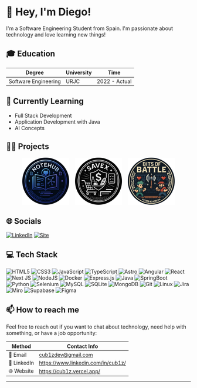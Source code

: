 # 👋 Hey, I'm Diego!

I'm a Software Engineering Student from Spain. I'm passionate about technology and love learning new things!

## 🎓 Education
| Degree               | University | Time          |
| -------------------- | ---------- | ------------- |
| Software Engineering | URJC       | 2022 - Actual |

## 🌱 Currently Learning
- Full Stack Development
- Application Development with Java
- AI Concepts

## 👨‍💻 Projects
<section style="display: flex; gap: 16px; flex-wrap: wrap; width: 100%; text-decoration: none; justify-content: center;">
  <a href="https://github.com/CuB1z/NoteHub" target="_blank">
    <img src="/assets/NoteHub.png" alt="NoteHub Badge" width="128" />
  </a>
  <a href="https://github.com/CuB1z/SaveX" target="_blank">
    <img src="/assets/SaveX.png" alt="SaveX Badge" width="128" />
  </a>
  <a href="https://github.com/PortiESP/bits-of-battle" target="_blank">
    <img src="/assets/BitsOfBattle.png" alt="Bits of Battle Badge" width="128" />
  </a>
</section>

## 🌐 Socials
[![LinkedIn](https://img.shields.io/badge/linkedin-%230077B5.svg?style=for-the-badge&logo=linkedin&logoColor=white)](https://www.linkedin.com/in/cub1z/)
[![Site](https://img.shields.io/badge/CuB1_Zz-000?style=for-the-badge)](https://cub1z.vercel.app/)

## 💻 Tech Stack
![HTML5](https://img.shields.io/badge/html5-%23E34F26.svg?style=for-the-badge&logo=html5&logoColor=white)
![CSS3](https://img.shields.io/badge/css3-%231572B6.svg?style=for-the-badge&logo=css3&logoColor=white)
![JavaScript](https://img.shields.io/badge/javascript-%23323330.svg?style=for-the-badge&logo=javascript&logoColor=%23F7DF1E)
![TypeScript](https://img.shields.io/badge/TypeScript-3178C6?style=for-the-badge&logo=typescript&logoColor=white)
![Astro](https://img.shields.io/badge/astro-%232C2052.svg?style=for-the-badge&logo=astro&logoColor=white)
![Angular](https://img.shields.io/badge/Angular-DD0031?style=for-the-badge&logo=angular&logoColor=white)
![React](https://img.shields.io/badge/react-%2320232a.svg?style=for-the-badge&logo=react&logoColor=%2361DAFB)
![Next JS](https://img.shields.io/badge/Next-black?style=for-the-badge&logo=next.js&logoColor=white)
![NodeJS](https://img.shields.io/badge/node.js-6DA55F?style=for-the-badge&logo=node.js&logoColor=white)
![Docker](https://img.shields.io/badge/docker-257bd6?style=for-the-badge&logo=docker&logoColor=white)
![Express.js](https://img.shields.io/badge/express.js-%23404d59.svg?style=for-the-badge&logo=express&logoColor=%2361DAFB)
![Java](https://img.shields.io/badge/java-%23ED8B00.svg?style=for-the-badge&logo=openjdk&logoColor=white)
![SpringBoot](https://img.shields.io/badge/spring-%236DB33F.svg?style=for-the-badge&logo=spring&logoColor=white)
![Python](https://img.shields.io/badge/python-3670A0?style=for-the-badge&logo=python&logoColor=ffdd54)
![Selenium](https://img.shields.io/badge/-selenium-%43B02A?style=for-the-badge&logo=selenium&logoColor=white)
![MySQL](https://img.shields.io/badge/mysql-4479A1.svg?style=for-the-badge&logo=mysql&logoColor=white)
![SQLite](https://img.shields.io/badge/Sqlite-003B57?style=for-the-badge&logo=sqlite&logoColor=white)
![MongoDB](https://img.shields.io/badge/MongoDB-4EA94B?style=for-the-badge&logo=mongodb&logoColor=white)
![Git](https://img.shields.io/badge/git-%23F05033.svg?style=for-the-badge&logo=git&logoColor=white)
![Linux](https://img.shields.io/badge/Linux-FCC624?style=for-the-badge&logo=linux&logoColor=black)
![Jira](https://img.shields.io/badge/Jira-0052CC?style=for-the-badge&logo=jira&logoColor=fff)
![Miro](https://img.shields.io/badge/Miro-050038?style=for-the-badge&logo=miro&logoColor=fff)
![Supabase](https://img.shields.io/badge/Supabase-181818?style=for-the-badge&logo=supabase&logoColor=white)
![Figma](https://img.shields.io/badge/Figma-F24E1E?style=for-the-badge&logo=figma&logoColor=white)

## 📫 How to reach me

Feel free to reach out if you want to chat about technology, need help with something, or have a job opportunity:

| Method          | Contact Info                               |
| --------        | ------------------------------------------ |
| 📧 Email        | cub1zdev@gmail.com  |
| 💼 LinkedIn     | https://www.linkedin.com/in/cub1z/ |
| 🌐 Website      | https://cub1z.vercel.app/ |

----
